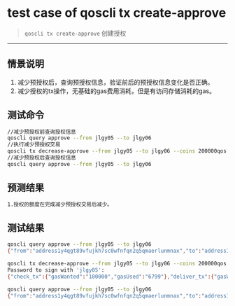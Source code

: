 # test case of qoscli tx create-approve 

> `qoscli tx create-approve` 创建授权

---

## 情景说明

1. 减少预授权后，查询预授权信息，验证前后的预授权信息变化是否正确。
2. 减少授权的tx操作，无基础的gas费用消耗，但是有访问存储消耗的gas。

## 测试命令

```bash
//减少预授权前查询授权信息
qoscli query approve --from jlgy05 --to jlgy06
//执行减少预授权交易
qoscli tx decrease-approve --from jlgy05 --to jlgy06 --coins 200000qos
//减少预授权后查询授权信息
qoscli query approve --from jlgy05 --to jlgy06
```

## 预测结果

```bash
1.授权的额度在完成减少预授权交易后减少。
```

## 测试结果

```bash
qoscli query approve --from jlgy05 --to jlgy06
{"from":"address1y4qgt89vfujkh7sc0wfnfqn2q5qmaerlunmnax","to":"address1zegv02xua87qsehmrmclrykqqdwnwkuf9ek5gt","qos":"1000000","qscs":null}

qoscli tx decrease-approve --from jlgy05 --to jlgy06 --coins 200000qos
Password to sign with 'jlgy05':
{"check_tx":{"gasWanted":"100000","gasUsed":"6799"},"deliver_tx":{"gasWanted":"100000","gasUsed":"11510","tags":[{"key":"YWN0aW9u","value":"ZGVjcmVhc2UtYXBwcm92ZQ=="},{"key":"YXBwcm92ZS1mcm9t","value":"YWRkcmVzczF5NHFndDg5dmZ1amtoN3NjMHdmbmZxbjJxNXFtYWVybHVubW5heA=="},{"key":"YXBwcm92ZS10bw==","value":"YWRkcmVzczF6ZWd2MDJ4dWE4N3FzZWhtcm1jbHJ5a3FxZHdud2t1ZjllazVndA=="}]},"hash":"C0663DC38E55504CC14C3F12EC1355E001016B5055EFC308A4FC624FFB53AC6C","height":"784112"}

qoscli query approve --from jlgy05 --to jlgy06
{"from":"address1y4qgt89vfujkh7sc0wfnfqn2q5qmaerlunmnax","to":"address1zegv02xua87qsehmrmclrykqqdwnwkuf9ek5gt","qos":"800000","qscs":null}
```
